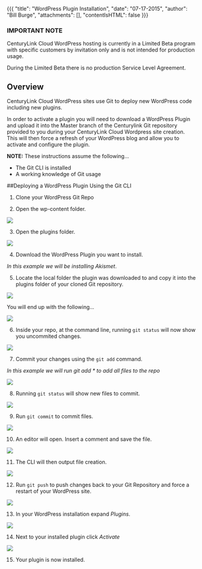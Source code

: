 {{{
  "title": "WordPress Plugin Installation",
  "date": "07-17-2015",
  "author": "Bill Burge",
  "attachments": [],
  "contentIsHTML": false
}}}

### IMPORTANT NOTECenturyLink Cloud WordPress hosting is currently in a Limited Beta program with specific customers by invitation only and is not intended for production usage.During the Limited Beta there is no production Service Level Agreement.## Overview

CenturyLink Cloud WordPress sites use Git to deploy new WordPress code including new plugins.

In order to activate a plugin you will need to download a WordPress Plugin and upload it into the Master branch of the Centurylink Git repository provided to you during your CenturyLink Cloud Wordpress site creation. This will then force a refresh of your WordPress blog and allow you to activate and configure the plugin.

**NOTE:** These instructions assume the following...

* The Git CLI is installed
* A working knowledge of Git usage

##Deploying a WordPress Plugin Using the Git CLI

1. Clone your WordPress Git Repo

2. Open the wp-content folder.

  ![](../images/wp_plugin_installation/wp_plugin_installation_01.png)

3. Open the plugins folder.

  ![](../images/wp_plugin_installation/wp_plugin_installation_02.png)

4. Download the WordPress Plugin you want to install.

  _In this example we will be installing Akismet_.

5. Locate the local folder the plugin was downloaded to and copy it into the plugins folder of your cloned Git repository.

  ![](../images/wp_plugin_installation/wp_plugin_installation_03.png)

  You will end up with the following...

  ![](../images/wp_plugin_installation/wp_plugin_installation_04.png)

6. Inside your repo, at the command line, running `git status` will now show you uncommited changes.

  ![](../images/wp_plugin_installation/wp_plugin_installation_05.png)

7. Commit your changes using the `git add` command.

  _In this example we will run git add * to add all files to the repo_

  ![](../images/wp_plugin_installation/wp_plugin_installation_06.png)

8. Running `git status` will show new files to commit.

  ![](../images/wp_plugin_installation/wp_plugin_installation_07.png)

9. Run `git commit` to commit files.

  ![](../images/wp_plugin_installation/wp_plugin_installation_08.png)

10. An editor will open. Insert a comment and save the file.

  ![](../images/wp_plugin_installation/wp_plugin_installation_09.png)

11. The CLI will then output file creation.

  ![](../images/wp_plugin_installation/wp_plugin_installation_10.png)

12. Run `git push` to push changes back to your Git Repository and force a restart of your WordPress site.

  ![](../images/wp_plugin_installation/wp_plugin_installation_11.png)

13. In your WordPress installation expand _Plugins_.

  ![](../images/wp_plugin_installation/wp_plugin_installation_12.png)

14. Next to your installed plugin click _Activate_

  ![](../images/wp_plugin_installation/wp_plugin_installation_13.png)

15. Your plugin is now installed.
